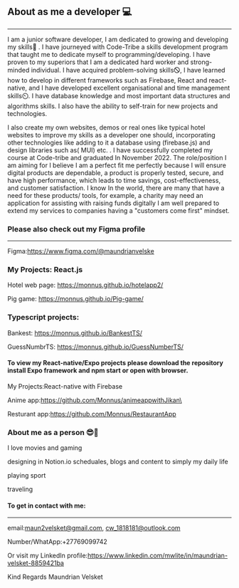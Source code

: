 ## About as me a developer 💻
---
I am a junior software developer, I am dedicated to growing and developing my skills🌱 .
I have journeyed with Code-Tribe a skills development program that taught me to dedicate myself to programming/developing. I have proven to my superiors that I
am a dedicated hard worker and strong-minded individual. I have acquired problem-solving
skills🛇, I have learned how to develop in different frameworks such as Firebase, React and
react-native, and I have developed excellent organisational and time management skills⏲. I
have database knowledge and most important data structures and algorithms skills. I also
have the ability to self-train for new projects and technologies.

I also create my own websites, demos or real ones like typical hotel websites to improve my skills as a developer one should, incorporating other technologies like adding to it a database using (firebase.js) and design libraries such as( MUI) etc.
. I have successfully completed my course at Code-tribe and graduated In November 2022.
The role/position I am aiming for I believe I am a perfect fit me perfectly because I will ensure digital products
are dependable, a product is properly tested, secure, and have high performance, which
leads to time savings, cost-effectiveness, and customer satisfaction.
I know In the world, there are many that have a need for these products/ tools, for
example, a charity may need an application for assisting with raising funds digitally
I am well prepared to extend my services to companies having a "customers come first" mindset.


### Please also check out my Figma profile
---
Figma:https://www.figma.com/@maundrianvelske

### My Projects: React.js
Hotel web page: https://monnus.github.io/hotelapp2/

Pig game: https://monnus.github.io/Pig-game/

### Typescript projects:
Bankest: https://monnus.github.io/BankestTS/

GuessNumbrTS: https://monnus.github.io/GuessNumberTS/

#### To view my React-native/Expo projects please download the repository install Expo framework and npm start or open with browser.
My Projects:React-native with Firebase

Anime app:https://github.com/Monnus/animeappwithJikan\

Resturant app:https://github.com/Monnus/RestaurantApp

### About me as a person 😎🤗
I love movies and gaming

designing in Notion.io scheduales, blogs and content to simply my daily life

playing sport

traveling 

#### To get in contact with me:
---
email:maun2velsket@gmail.com, cw_1818181@outlook.com

Number/WhatApp:+27769099742

Or visit my LinkedIn profile:https://www.linkedin.com/mwlite/in/maundrian-velsket-8859421ba

Kind Regards
Maundrian Velsket

